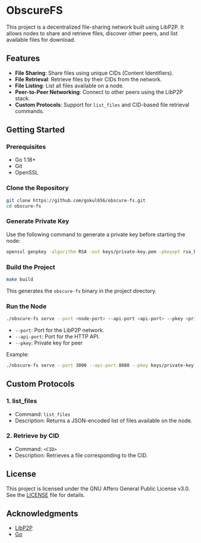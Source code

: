 # ObscureFS

This project is a decentralized file-sharing network built using LibP2P. It allows nodes to share and retrieve files, discover other peers, and list available files for download.

## Features
- **File Sharing**: Share files using unique CIDs (Content Identifiers).
- **File Retrieval**: Retrieve files by their CIDs from the network.
- **File Listing**: List all files available on a node.
- **Peer-to-Peer Networking**: Connect to other peers using the LibP2P stack.
- **Custom Protocols**: Support for `list_files` and CID-based file retrieval commands.

## Getting Started

### Prerequisites
- Go 1.18+
- Git
- OpenSSL


### Clone the Repository
```bash
git clone https://github.com/gokul656/obscure-fs.git
cd obscure-fs
```

### Generate Private Key

Use the following command to generate a private key before starting the node:

```bash
openssl genpkey -algorithm RSA -out keys/private-key.pem -pkeyopt rsa_keygen_bits:2048
```

### Build the Project
```bash
make build
```
This generates the `obscure-fs` binary in the project directory.

### Run the Node
```bash
./obscure-fs serve --port <node-port> --api-port <api-port> --pkey <private-key>
```
- `--port`: Port for the LibP2P network.
- `--api-port`: Port for the HTTP API.
- `--pkey`: Private key for peer

Example:
```bash
./obscure-fs serve --port 3000 --api-port 8080 --pkey keys/private-key.pem
```

## Custom Protocols

### 1. **list_files**
- Command: `list_files`
- Description: Returns a JSON-encoded list of files available on the node.

### 2. **Retrieve by CID**
- Command: `<CID>`
- Description: Retrieves a file corresponding to the CID.

## License
This project is licensed under the GNU Affero General Public License v3.0. See the [LICENSE](LICENSE) file for details.

## Acknowledgments
- [LibP2P](https://libp2p.io/)
- [Go](https://golang.org/)
